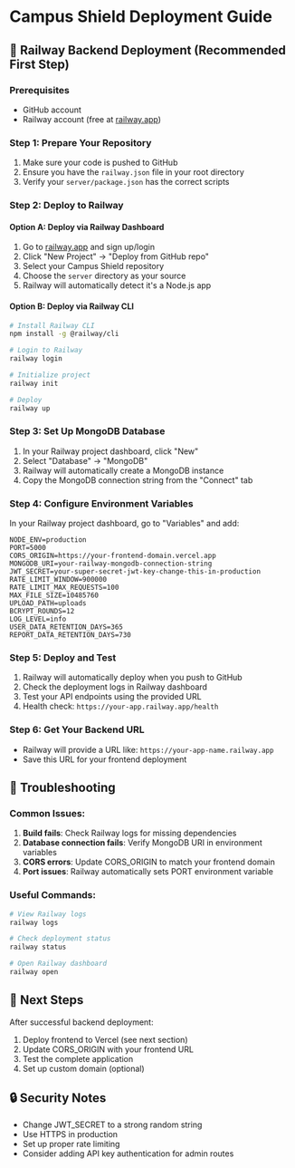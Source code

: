 # Campus Shield Deployment Guide

## 🚀 Railway Backend Deployment (Recommended First Step)

### Prerequisites
- GitHub account
- Railway account (free at [railway.app](https://railway.app))

### Step 1: Prepare Your Repository
1. Make sure your code is pushed to GitHub
2. Ensure you have the `railway.json` file in your root directory
3. Verify your `server/package.json` has the correct scripts

### Step 2: Deploy to Railway

#### Option A: Deploy via Railway Dashboard
1. Go to [railway.app](https://railway.app) and sign up/login
2. Click "New Project" → "Deploy from GitHub repo"
3. Select your Campus Shield repository
4. Choose the `server` directory as your source
5. Railway will automatically detect it's a Node.js app

#### Option B: Deploy via Railway CLI
```bash
# Install Railway CLI
npm install -g @railway/cli

# Login to Railway
railway login

# Initialize project
railway init

# Deploy
railway up
```

### Step 3: Set Up MongoDB Database
1. In your Railway project dashboard, click "New"
2. Select "Database" → "MongoDB"
3. Railway will automatically create a MongoDB instance
4. Copy the MongoDB connection string from the "Connect" tab

### Step 4: Configure Environment Variables
In your Railway project dashboard, go to "Variables" and add:

```env
NODE_ENV=production
PORT=5000
CORS_ORIGIN=https://your-frontend-domain.vercel.app
MONGODB_URI=your-railway-mongodb-connection-string
JWT_SECRET=your-super-secret-jwt-key-change-this-in-production
RATE_LIMIT_WINDOW=900000
RATE_LIMIT_MAX_REQUESTS=100
MAX_FILE_SIZE=10485760
UPLOAD_PATH=uploads
BCRYPT_ROUNDS=12
LOG_LEVEL=info
USER_DATA_RETENTION_DAYS=365
REPORT_DATA_RETENTION_DAYS=730
```

### Step 5: Deploy and Test
1. Railway will automatically deploy when you push to GitHub
2. Check the deployment logs in Railway dashboard
3. Test your API endpoints using the provided URL
4. Health check: `https://your-app.railway.app/health`

### Step 6: Get Your Backend URL
- Railway will provide a URL like: `https://your-app-name.railway.app`
- Save this URL for your frontend deployment

## 🔧 Troubleshooting

### Common Issues:
1. **Build fails**: Check Railway logs for missing dependencies
2. **Database connection fails**: Verify MongoDB URI in environment variables
3. **CORS errors**: Update CORS_ORIGIN to match your frontend domain
4. **Port issues**: Railway automatically sets PORT environment variable

### Useful Commands:
```bash
# View Railway logs
railway logs

# Check deployment status
railway status

# Open Railway dashboard
railway open
```

## 📝 Next Steps
After successful backend deployment:
1. Deploy frontend to Vercel (see next section)
2. Update CORS_ORIGIN with your frontend URL
3. Test the complete application
4. Set up custom domain (optional)

## 🔒 Security Notes
- Change JWT_SECRET to a strong random string
- Use HTTPS in production
- Set up proper rate limiting
- Consider adding API key authentication for admin routes 